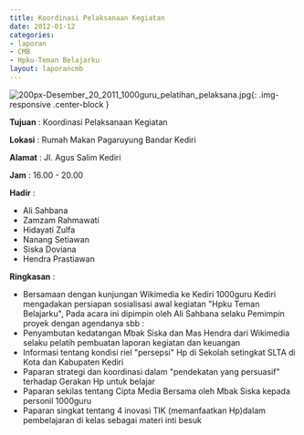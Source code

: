 ```yaml
---
title: Koordinasi Pelaksanaan Kegiatan
date: 2012-01-12
categories:
- laporan
- CMB
- Hpku-Teman Belajarku
layout: laporancmb
---
```


![200px-Desember_20_2011_1000guru_pelatihan_pelaksana.jpg](/uploads/200px-Desember_20_2011_1000guru_pelatihan_pelaksana.jpg){: .img-responsive .center-block }	
	
**Tujuan** :	Koordinasi Pelaksanaan Kegiatan
	
**Lokasi** :	Rumah Makan Pagaruyung Bandar Kediri
	
**Alamat** : 	Jl. Agus Salim Kediri
	
**Jam** :	16.00 - 20.00
	
**Hadir** :	
*	Ali Sahbana
*	Zamzam Rahmawati
*	Hidayati Zulfa
*	Nanang Setiawan
*	Siska Doviana
*	Hendra Prastiawan

**Ringkasan** :	
*	Bersamaan dengan kunjungan Wikimedia ke Kediri 1000guru Kediri mengadakan persiapan sosialisasi awal kegiatan "Hpku Teman Belajarku", Pada acara ini dipimpin oleh Ali Sahbana selaku Pemimpin proyek dengan agendanya sbb :
*	Penyambutan kedatangan Mbak Siska dan Mas Hendra dari Wikimedia selaku pelatih pembuatan laporan kegiatan dan keuangan
*	Informasi tentang kondisi riel "persepsi" Hp di Sekolah setingkat SLTA di Kota dan Kabupaten Kediri
*	Paparan strategi dan koordinasi dalam "pendekatan yang persuasif" terhadap Gerakan Hp untuk belajar
*	Paparan sekilas tentang Cipta Media Bersama oleh Mbak Siska kepada personil 1000guru
*	Paparan singkat tentang 4 inovasi TIK (memanfaatkan Hp)dalam pembelajaran di kelas sebagai materi inti besuk
